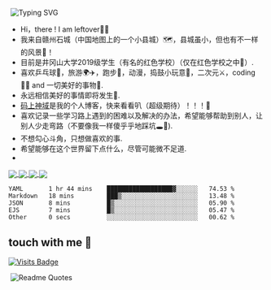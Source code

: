   ​                                                                                 ![Typing SVG](https://readme-typing-svg.herokuapp.com/?lines=永远相信美好的事情即将发生)

- Hi，there ! I am leftover👋🏻
- 我来自赣州石城（中国地图上的一个小县城）🗺︎，县城虽小，但也有不一样的风景🌇！
- 目前是井冈山大学2019级学生（有名的红色学校）（仅在红色学校之中🤫）.
- 喜欢乒乓球🏓，旅游🌍✈️，跑步🏃，动漫，捣鼓小玩意🧸，二次元⚔️，coding 👨‍💻 and 一切美好的事物🌄.
- 永远相信美好的事情即将发生👀.
- [码上神域](https://leftover.cn)是我的个人博客，快来看看叭（超级期待）！！！🤞
- 喜欢记录一些学习路上遇到的困难以及解决的办法，希望能够帮助到别人，让别人少走弯路（不要像我一样傻乎乎地踩坑🕳︎🚶).
- 不想勾心斗角，只想做喜欢的事.
- 希望能够在这个世界留下点什么，尽管可能微不足道.
- 
<!-- ![GitHub Streak](https://github-readme-streak-stats.herokuapp.com/?user=left0ver&theme=dark&hide_border=true)
<img align='center' src="https://stats.justsong.cn/api/csdn?id=m0_52537576&theme=dark">

![left0ver's GitHub stats](https://github-readme-stats.vercel.app/api?username=left0ver&show_icons=true&theme=gruvbox&hide_border=true) 
![Top Langs](https://github-readme-stats.vercel.app/api/top-langs/?username=left0ver&layout=compact) -->

<a href="https://github.com/anuraghazra/github-readme-stats">
  <img align="center" src="https://github-readme-streak-stats.herokuapp.com/?user=left0ver&theme=dark&hide_border=true" />
</a>
<a href="https://github.com/anuraghazra/convoychat">
  <img align="center" src="https://github-readme-stats.vercel.app/api/top-langs/?username=left0ver&layout=compact" />
</a>


<a href="https://github.com/anuraghazra/github-readme-stats">
  <img align="center" src="https://github-readme-stats.vercel.app/api?username=left0ver&show_icons=true&theme=gruvbox&hide_border=true" />
</a>
<a href="https://github.com/anuraghazra/convoychat">
  <img align="center" src="https://stats.justsong.cn/api/csdn?id=m0_52537576&theme=dark" />
</a>

<!--START_SECTION:waka-->

```text
YAML       1 hr 44 mins    ██████████████████▓░░░░░░   74.53 %
Markdown   18 mins         ███▒░░░░░░░░░░░░░░░░░░░░░   13.48 %
JSON       8 mins          █▒░░░░░░░░░░░░░░░░░░░░░░░   05.90 %
EJS        7 mins          █▒░░░░░░░░░░░░░░░░░░░░░░░   05.47 %
Other      0 secs          ░░░░░░░░░░░░░░░░░░░░░░░░░   00.62 %
```

<!--END_SECTION:waka-->

##  touch with me 📨

   [![Visits Badge](https://badges.pufler.dev/visits/left0ver/left0ver)](https://badges.pufler.dev)

​                                                                ![Readme Quotes](https://quotes-github-readme.vercel.app/api?type=horizontal&theme=tokyonight)


